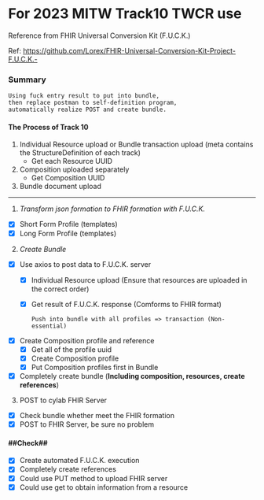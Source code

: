 # For 2023 MITW Track10 TWCR use

Reference from FHIR Universal Conversion Kit (F.U.C.K.)

Ref: <https://github.com/Lorex/FHIR-Universal-Conversion-Kit-Project-F.U.C.K.->

### Summary
    Using fuck entry result to put into bundle, 
    then replace postman to self-definition program, 
    automatically realize POST and create bundle.

#### The Process of Track 10
1. Individual Resource upload or Bundle transaction upload (meta contains the StructureDefinition of each track)
    * Get each Resource UUID
2. Composition uploaded separately
     * Get Composition UUID
3. Bundle document upload

--------------------
1. *Transform json formation to FHIR formation with F.U.C.K.*
- [x] Short Form Profile (templates)
- [x] Long Form Profile (templates)
2. *Create Bundle*
- [x] Use axios to post data to F.U.C.K. server
    - [x] Individual Resource upload (Ensure that resources are uploaded in the correct order)
    - [x] Get result of F.U.C.K. response (Comforms to FHIR format)
          
          Push into bundle with all profiles => transaction (Non-essential)
- [x] Create Composition profile and reference
    - [x] Get all of the profile uuid
    - [x] Create Composition profile
    - [x] Put Composition profiles first in Bundle
- [x] Completely create bundle
    (**Including composition, resources, create references**)
3. POST to cylab FHIR Server
- [x] Check bundle whether meet the FHIR formation
- [x] POST to FHIR Server, be sure no problem

#### ##Check##
- [x] Create automated F.U.C.K. execution
- [x] Completely create references
- [x] Could use PUT method to upload FHIR server
- [x] Could use get to obtain information from a resource

